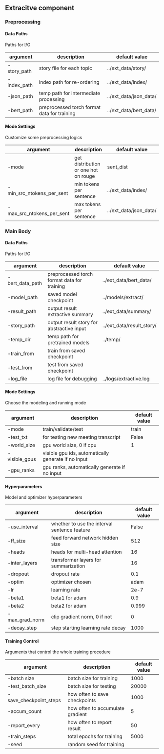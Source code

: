 ## Extracitve component

### Preprocessing

#### Data Paths
Paths for I/O

argument | description | default value
---- | ---- | ----
-story_path | story file for each topic | ../ext_data/story/
-index_path | index path for re-ordering | ../ext_data/index/
-json_path | temp path for intermediate processing | ../ext_data/json_data/
-bert_path | preprocessed torch format data for training | ../ext_data/bert_data/

#### Mode Settings
Customize some preprocessing logics

argument | description | default value
---- | ---- | ----
-mode | get distribution or one hot on rouge | sent_dist
-min_src_ntokens_per_sent | min tokens per sentence | ../ext_data/index/
-max_src_ntokens_per_sent | max tokens per sentence | ../ext_data/json_data/

### Main Body
#### Data Paths
Paths for I/O

argument | description | default value
---- | ---- | ----
-bert_data_path | preprocessed torch format data for training | ../ext_data/bert_data/
-model_path | saved model checkpoint | ../models/extract/ 
-result_path | output result extractive summary | ../ext_data/summary/
-story_path | output result story for abstractive input | ../ext_data/result_story/
-temp_dir | temp path for pretrained models | ../temp/
-train_from | train from saved checkpoint | 
-test_from | test from saved checkpoint | 
-log_file | log file for debugging | ../logs/extractive.log


#### Mode Settings
Choose the modeling and running mode

argument | description | default value
---- | ---- | ----
-mode | train/validate/test | train
-test_txt | for testing new meeting transcript | False
-world_size | gpu world size, 0 if cpu | 1
-visible_gpus | visible gpu ids, automatically generate if no input | 
-gpu_ranks | gpu ranks, automatically generate if no input | 


#### Hyperparameters
Model and optimizer hyperparameters

argument | description | default value
---- | ---- | ----
-use_interval | whether to use the interval sentence feature | False
-ff_size | feed forward network hidden size | 512
-heads | heads for multi-head attention | 16
-inter_layers | transformer layers for summarization | 16
-dropout | dropout rate | 0.1
-optim | optimizer chosen | adam
-lr | learning rate | 2e-7
-beta1 | beta1 for adam | 0.9
-beta2 | beta2 for adam | 0.999
-max_grad_norm | clip gradient norm, 0 if not | 0
-decay_step | step starting learning rate decay | 1000

#### Training Control
Arguments that control the whole training procedure

argument | description | default value
---- | ---- | ----
-batch size | batch size for training | 1000
-test_batch_size | batch size for testing | 20000
-save_checkpoint_steps | how often to save checkpoints | 1000
-accum_count | how often to accumulate gradient | 5
-report_every | how often to report result | 50
-train_steps | total epochs for training | 5000
-seed | random seed for training |
